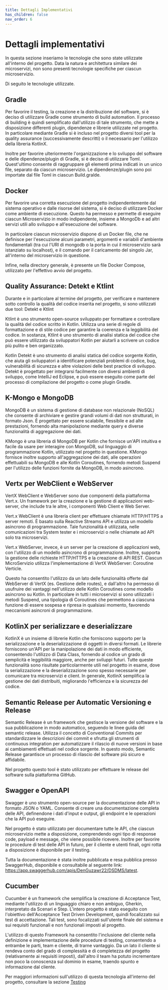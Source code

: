 ```yaml
---
title: Dettagli Implementativi
has_children: false
nav_order: 6
---
```


# Dettagli implementativi

In questa sezione inseriamo le tecnologie che sono state utilizzate all'interno del progetto. Data la natura e architettura similare dei microservizi, non sono presenti tecnologie specifiche per ciascun microservizio.

Di seguito le tecnologie utilizzate.

## Gradle

Per favorire il testing, la creazione e la distribuzione del software, si è deciso di utilizzare Gradle come strumento di build automation. Il processo di building è quindi semplificato dall'utilizzo di tale strumento, che mette a disposizione differenti plugin, dipendenze e librerie utilizzate nel progetto. In particolare mediante Gradle si è incluso nel progetto diversi tool per la quality assurance (successivamente descritti) o il necessario per l'utilizzo della libreria KotlinX.

Inoltre per favorire ulteriormente l'organizzazione e lo sviluppo del software e delle dipendenze/plugin di Gradle, si è deciso di utilizzare Toml. Quest'ultimo consente di raggruppare gli elementi prima indicati in un unico file, separato da ciascun microservizio. Le dipendenze/plugin sono poi importate dal file Toml in ciascun Build.gralde.

## Docker

Per favorire una corretta esecuzione del progetto indipendentemente dal sistema operativo e dalle risorse del sistema, si è deciso di utilizzare Docker come ambiente di esecuzione. Questo ha permesso e permette di eseguire ciascun Microservizio in modo indipendente, insieme a MongoDb e ad altri servizi utili allo sviluppo e all'esecuzione del software.

In particolare ciascun microservizio dispone di un Docker file, che ne definisce per l'esecuzione alcuni parametri, argomenti e variabili d'ambiente fondamentali (tra cui l'URI di mongodb o la porta in cui il microservizio sarà istanziato su localhost), e il comando per il caricamento del singolo Jar, all'interno del microservizio in questione.

Infine, nella directory generale, è presente un file Docker Compose, utilizzato per l'effettivo avvio del progetto.

## Quality Assurance: Detekt e Ktlint

Durante e in particolare al termine del progetto, per verificare e mantenere sotto controllo la qualità del codice inserita nel progetto, si sono utilizzati due tool: Detekt e Ktlint

Ktlint è uno strumento open-source sviluppato per formattare e controllare la qualità del codice scritto in Kotlin. Utilizza una serie di regole di formattazione e di stile codice per garantire la coerenza e la leggibilità del codice. In sostanza, Ktlint è uno strumento di analisi statica del codice che può essere utilizzato da sviluppatori Kotlin per aiutarli a scrivere un codice più pulito e ben organizzato.

Kotlin Detekt è uno strumento di analisi statica del codice sorgente Kotlin, che aiuta gli sviluppatori a identificare potenziali problemi di codice, bug, vulnerabilità di sicurezza e altre violazioni delle best practice di sviluppo. Detekt è progettato per integrarsi facilmente con diversi ambienti di sviluppo, come IntelliJ ed Eclipse, e può essere eseguito come parte del processo di compilazione del progetto o come plugin Gradle.

## K-Mongo e MongoDB

MongoDB è un sistema di gestione di database non relazionale (NoSQL) che consente di archiviare e gestire grandi volumi di dati non strutturati, in formato Json. È progettato per essere scalabile, flessibile e ad alte prestazioni, fornendo alta manipolazione mediante query e diverse funzionalità di aggregazione dei dati.

KMongo è una libreria di MongoDB per Kotlin che fornisce un'API intuitiva e facile da usare per interagire con MongoDB, sul linguaggio di programmazione Kotlin, utilizzato nel progetto in questione. KMongo fornisce inoltre supporto all'aggregazione dei dati, alle operazioni effettuabili su MongoDB e alle Kotlin Coroutines, fornendo metodi Suspend per l'utilizzo delle funzioni fornite da MongoDB, in modo asincrono.

## Vertx per WebClient e WebServer

VertX WebClient e WebServer sono due componenti della piattaforma Vert.x. Un framework per la creazione e la gestione di applicazioni web-server, che include tra le altre, i componenti Web Client e Web Server.

Vert.x WebClient è una libreria client per effettuare chiamate HTTP/HTTPS a server remoti. È basato sulla Reactive Streams API e utilizza un modello asincrono di programmazione. Tale funzionalità è utilizzata, nelle comunicazioni tra System tester e i microservizi o nelle chiamate ad API solo tra microservizi.

Vert.x WebServer, invece, è un server per la creazione di applicazioni web, con l'utilizzo di un modello asincrono di programmazione. Inoltre, supporta la gestione delle richieste HTTP/HTTPS e la creazione di API REST. Ciascun MicroServizio utilizza l'implementazione di VertX WebServer: Coroutine Verticle.

Questo ha consentito l'utilizzo da un lato delle funzionalità offerte dal WebServer di VertX (es. Gestione delle routes), e dall'altro ha permesso di usufruire dei vantaggi nell'utilizzo delle Kotlin Coroutines come modello asincrono su Kotlin. In particolare in tutti i microservizi si sono utilizzati i metodi Suspend, una tipologia di Coroutines che permettono a ciascuna funzione di essere sospesa e ripresa in qualsiasi momento, favorendo meccanismi asincroni di programmazione.

## KotlinX per serializzare e deserializzare

KotlinX è un insieme di librerie Kotlin che forniscono supporto per la serializzazione e la deserializzazione di oggetti in diversi formati. Le librerie forniscono un'API per la manipolazione dei dati in modo efficiente, consentendo l'utilizzo di Data Class, fornendo al codice un grado di semplicità e leggibilità maggiore, anche per sviluppi futuri.
Tutte queste funzionalità sono risultate particolarmente utili nel progetto in esame, dove la serializzazione e la deserializzazione sono spesso necessarie per comunicare tra microservizi e client. In generale, KotlinX semplifica la gestione dei dati distribuiti, migliorando l'efficienza e la sicurezza del codice.

## Semantic Release per Automatic Versioning e Release

Semantic Release è un framework che gestisce la versione del software e la sua pubblicazione in modo automatico, seguendo le linee guida del semantic release. Utilizza il concetto di Conventional Commits per standardizzare le descrizioni dei commit e sfrutta gli strumenti di continuous integration per automatizzare il rilascio di nuove versioni in base ai cambiamenti effettuati nel codice sorgente. In questo modo, Semantic Release garantisce un processo di rilascio del software più sicuro e affidabile.

Nel progetto questo tool è stato utilizzato per effettuare le release del software sulla piattaforma GitHub.

## Swagger e OpenAPI

Swagger è uno strumento open-source per la documentazione delle API in formato JSON o YAML. Consente di creare una documentazione completa delle API, definendone i dati d'input e output, gli endpoint e le operazioni che la API può eseguire.

Nel progetto è stato utilizzato per documentare tutte le API, che ciascun microservizio mette a disposizione, comprendendo ogni tipo di response code, payload e message, che viene possibile ricevere.
Inoltre per favorire le procedure di test delle API in futuro, per il cliente e utenti finali, ogni rotta a disposizione è disponibile per il testing.

Tutta la documentazione è stata inoltre pubblicata e resa pubblica presso SwaggerHub, disponibile e consultabile al seguente link: https://app.swaggerhub.com/apis/DenGuzawr22/DSDMS/latest.

## Cucumber

Cucumber è un framework che semplifica la creazione di Acceptance Test, mediante l'utilizzo di un linguaggio chiaro e non ambiguo, Gherkin, interpretato da Scenari e Step.
L'intero progetto è stato eseguito con l'obiettivo dell'Acceptance Test Driven Development, quindi focalizzato sui test di accettazione.
Tali test, sono focalizzati sull'utente finale del sistema e sui requisiti funzionali e non funzionali imposti al progetto.

L'utilizzo di questo Framework ha consentito l'inclusione del cliente nella definizione e implementazione delle procedure di testing, consentendo a entrambe le parti, team e cliente, di trarne vantaggio. Da un lato il cliente si rendeva conto del grado di complessità e di completezza del progetto (relativamente ai requisiti imposti), dall'altro il team ha potuto incrementare non poco la conoscenza sul dominio in esame, traendo spunto e informazione dal cliente.

Per maggiori informazioni sull'utilizzo di questa tecnologia all'interno del progetto, consultare la sezione [Testing](Testing.md) 